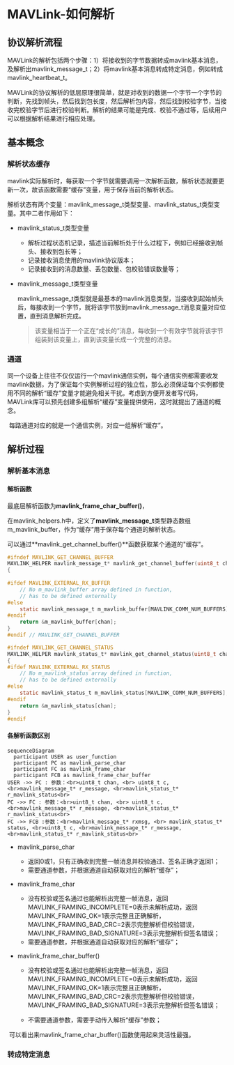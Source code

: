 # MAVLink-如何解析

## 协议解析流程

​		MAVLink的解析包括两个步骤：1）将接收到的字节数据转成mavlink基本消息，及解析出mavlink_message_t；2）将mavlink基本消息转成特定消息，例如转成mavlink_heartbeat_t。

​		MAVLink的协议解析的低层原理很简单，就是对收到的数据一个字节一个字节的判断，先找到帧头，然后找到包长度，然后解析包内容，然后找到校验字节，当接收完校验字节后进行校验判断。解析的结果可能是完成、校验不通过等，后续用户可以根据解析结果进行相应处理。

## 基本概念

### 解析状态缓存

​		mavlink实际解析时，每获取一个字节就需要调用一次解析函数，解析状态就要更新一次，故该函数需要“缓存”变量，用于保存当前的解析状态。

​		解析状态有两个变量：mavlink_message_t类型变量、mavlink_status_t类型变量。其中二者作用如下：

- mavlink_status_t类型变量

  - 解析过程状态机记录，描述当前解析处于什么过程下，例如已经接收到帧头、接收到包长等；
  - 记录接收消息使用的mavlink协议版本；
  - 记录接收到的消息数量、丢包数量、包校验错误数量等；

- mavlink_message_t类型变量

  mavlink_message_t类型就是最基本的mavlink消息类型，当接收到起始帧头后，每接收到一个字节，就将该字节放到mavlink_message_t消息变量对应位置，直到消息解析完成。

  > 该变量相当于一个正在“成长的”消息，每收到一个有效字节就将该字节组装到该变量上，直到该变量长成一个完整的消息。

### 通道

​        同一个设备上往往不仅仅运行一个mavlink通信实例，每个通信实例都需要收发mavlink数据，为了保证每个实例解析过程的独立性，那么必须保证每个实例都使用不同的解析“缓存”变量才能避免相关干扰。考虑到方便开发者写代码，MAVLink库可以预先创建多组解析“缓存”变量提供使用，这时就提出了通道的概念。

​		每路通道对应的就是一个通信实例，对应一组解析“缓存”。

## 解析过程

### 解析基本消息

#### 解析函数

最底层解析函数为**mavlink_frame_char_buffer()**，



在mavlink_helpers.h中，定义了**mavlink_message_t**类型静态数组m_mavlink_buffer，作为“缓存”用于保存每个通道的解析状态。

可以通过**mavlink_get_channel_buffer()**函数获取某个通道的"缓存"。

```c
#ifndef MAVLINK_GET_CHANNEL_BUFFER
MAVLINK_HELPER mavlink_message_t* mavlink_get_channel_buffer(uint8_t chan)
{
	
#ifdef MAVLINK_EXTERNAL_RX_BUFFER
	// No m_mavlink_buffer array defined in function,
	// has to be defined externally
#else
	static mavlink_message_t m_mavlink_buffer[MAVLINK_COMM_NUM_BUFFERS];
#endif
	return &m_mavlink_buffer[chan];
}
#endif // MAVLINK_GET_CHANNEL_BUFFER
```



```c
#ifndef MAVLINK_GET_CHANNEL_STATUS
MAVLINK_HELPER mavlink_status_t* mavlink_get_channel_status(uint8_t chan)
{
#ifdef MAVLINK_EXTERNAL_RX_STATUS
	// No m_mavlink_status array defined in function,
	// has to be defined externally
#else
	static mavlink_status_t m_mavlink_status[MAVLINK_COMM_NUM_BUFFERS];
#endif
	return &m_mavlink_status[chan];
}
#endif
```



#### 各解析函数区别

```mermaid
sequenceDiagram
  participant USER as user_function
  participant PC as mavlink_parse_char
  participant FC as mavlink_frame_char
  participant FCB as mavlink_frame_char_buffer
USER ->> PC : 参数：<br>uint8_t chan, <br> uint8_t c, <br>mavlink_message_t* r_message, <br>mavlink_status_t* r_mavlink_status<br>
PC ->> FC : 参数：<br>uint8_t chan, <br> uint8_t c, <br>mavlink_message_t* r_message, <br>mavlink_status_t* r_mavlink_status<br>
FC ->> FCB :参数：<br>mavlink_message_t* rxmsg, <br> mavlink_status_t* status, <br>uint8_t c, <br>mavlink_message_t* r_message, <br>mavlink_status_t* r_mavlink_status<br>
```



- mavlink_parse_char

  - 返回0或1，只有正确收到完整一帧消息并校验通过、签名正确才返回1；
  - 需要通道参数，并根据通道自动获取对应的解析“缓存”；
- mavlink_frame_char

  - 没有校验或签名通过也能解析出完整一帧消息，返回MAVLINK_FRAMING_INCOMPLETE=0表示未解析成功，返回MAVLINK_FRAMING_OK=1表示完整且正确解析，MAVLINK_FRAMING_BAD_CRC=2表示完整解析但校验错误，MAVLINK_FRAMING_BAD_SIGNATURE=3表示完整解析但签名错误；
  - 需要通道参数，并根据通道自动获取对应的解析“缓存”；
- mavlink_frame_char_buffer()

  - 没有校验或签名通过也能解析出完整一帧消息，返回MAVLINK_FRAMING_INCOMPLETE=0表示未解析成功，返回MAVLINK_FRAMING_OK=1表示完整且正确解析，MAVLINK_FRAMING_BAD_CRC=2表示完整解析但校验错误，MAVLINK_FRAMING_BAD_SIGNATURE=3表示完整解析但签名错误；

  - 不需要通道参数，需要手动传入解析“缓存”参数；

​		可以看出来mavlink_frame_char_buffer()函数使用起来灵活性最强。

### 转成特定消息
